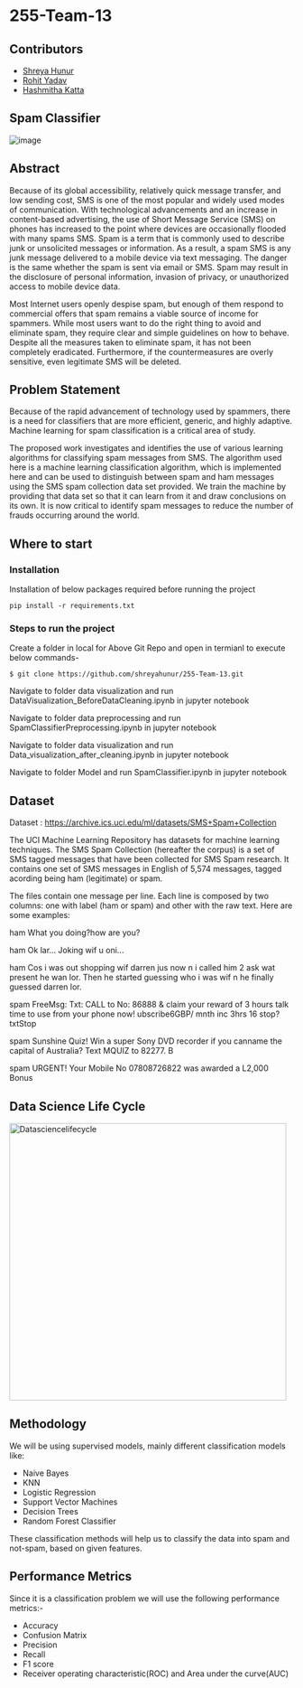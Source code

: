 # 255-Team-13

## Contributors
* [Shreya Hunur](https://github.com/shreyahunur) <br/>
* [Rohit Yadav](https://github.com/Rohitky34) <br/>
* [Hashmitha Katta](https://github.com/hashmithakatta) <br/>

## Spam Classifier 
![image](https://user-images.githubusercontent.com/64269342/164372641-e1073755-48de-481c-823d-643dd9bfdb11.png)

## Abstract 

Because of its global accessibility, relatively quick message transfer, and low sending cost, SMS is one of the most popular and widely used modes of communication. With technological advancements and an increase in content-based advertising, the use of Short Message Service (SMS) on phones has increased to the point where devices are occasionally flooded with many spams SMS. Spam is a term that is commonly used to describe junk or unsolicited messages or information. As a result, a spam SMS is any junk message delivered to a mobile device via text messaging. The danger is the same whether the spam is sent via email or SMS. Spam may result in the disclosure of personal information, invasion of privacy, or unauthorized access to mobile device data.

Most Internet users openly despise spam, but enough of them respond to commercial offers that spam remains a viable source of income for spammers. While most users want to do the right thing to avoid and eliminate spam, they require clear and simple guidelines on how to behave. Despite all the measures taken to eliminate spam, it has not been completely eradicated. Furthermore, if the countermeasures are overly sensitive, even legitimate SMS will be deleted.



## Problem Statement 

Because of the rapid advancement of technology used by spammers, there is a need for classifiers that are more efficient, generic, and highly adaptive. Machine learning for spam classification is a critical area of study. 

The proposed work investigates and identifies the use of various learning algorithms for classifying spam messages from SMS. The algorithm used here is a machine learning classification algorithm, which is implemented here and can be used to distinguish between spam and ham messages using the SMS spam collection data set provided. We train the machine by providing that data set so that it can learn from it and draw conclusions on its own. It is now critical to identify spam messages to reduce the number of frauds occurring around the world.

## Where to start 

### Installation
Installation of below packages required before running the project

`pip install -r requirements.txt`

### Steps to run the project
Create a folder in local for Above Git Repo and open in termianl to execute below commands-

`$ git clone https://github.com/shreyahunur/255-Team-13.git`

Navigate to folder data visualization and run DataVisualization_BeforeDataCleaning.ipynb in jupyter notebook

Navigate to folder data preprocessing and run SpamClassifierPreprocessing.ipynb in jupyter notebook

Navigate to folder data visualization and run Data_visualization_after_cleaning.ipynb in jupyter notebook

Navigate to folder Model and run SpamClassifier.ipynb in jupyter notebook


## Dataset

Dataset : https://archive.ics.uci.edu/ml/datasets/SMS+Spam+Collection

The UCI Machine Learning Repository has datasets for machine learning techniques. The SMS Spam Collection (hereafter the corpus) is a set of SMS tagged messages that have been collected for SMS Spam research. It contains one set of SMS messages in English of 5,574 messages, tagged acording being ham (legitimate) or spam. 

The files contain one message per line. Each line is composed by two columns: one with label (ham or spam) and other with the raw text. Here are some examples:

ham   What you doing?how are you?

ham   Ok lar... Joking wif u oni...

ham   Cos i was out shopping wif darren jus now n i called him 2 ask wat present he wan lor. Then he started guessing who i was wif n he finally guessed darren lor.

spam   FreeMsg: Txt: CALL to No: 86888 & claim your reward of 3 hours talk time to use from your phone now! ubscribe6GBP/ mnth inc 3hrs 16 stop?txtStop

spam   Sunshine Quiz! Win a super Sony DVD recorder if you canname the capital of Australia? Text MQUIZ to 82277. B

spam   URGENT! Your Mobile No 07808726822 was awarded a L2,000 Bonus 

## Data Science Life Cycle

<img width="491" alt="Datasciencelifecycle" src="https://user-images.githubusercontent.com/56205828/166523042-1c5a0d53-fba8-4c5b-ac7d-6e4efc209fdc.png">



## Methodology

We will be using supervised models, mainly different classification models like:

* Naive Bayes
* KNN
* Logistic Regression
* Support Vector Machines
* Decision Trees
* Random Forest Classifier

These classification methods will help us to classify the data into spam and not-spam, based on given features. 

## Performance Metrics 

Since it is a classification problem we will use the following performance metrics:-

* Accuracy
* Confusion Matrix
* Precision
* Recall
* F1 score
* Receiver operating characteristic(ROC) and Area under the curve(AUC)
